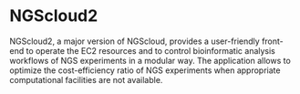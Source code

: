 # NGScloud2
NGScloud2, a major version of NGScloud, provides a user-friendly front-end to operate the EC2 resources and to control bioinformatic analysis workflows of NGS experiments in a modular way. The application allows to optimize the cost-efficiency ratio of NGS experiments when appropriate computational facilities are not available. 
